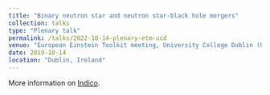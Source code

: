 ```yaml
---
title: "Binary neutron star and neutron star-black hole mergers"
collection: talks
type: "Plenary talk"
permalink: /talks/2022-10-14-plenary-etm-ucd
venue: "European Einstein Toolkit meeting, University College Dublin (UCD)"
date: 2019-10-14
location: "Dublin, Ireland"
---
```


More information on [Indico](https://sites.google.com/view/eetm2022/home).
